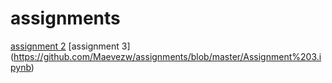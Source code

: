 # assignments

[assignment 2](https://github.com/Maevezw/assignments/blob/master/Assignment%202.ipynb)
[assignment 3] (https://github.com/Maevezw/assignments/blob/master/Assignment%203.ipynb)

